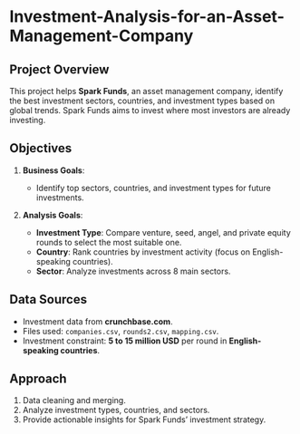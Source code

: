 # Investment-Analysis-for-an-Asset-Management-Company

## Project Overview

This project helps **Spark Funds**, an asset management company, identify the best investment sectors, countries, and investment types based on global trends. Spark Funds aims to invest where most investors are already investing.

## Objectives

1. **Business Goals**:
   - Identify top sectors, countries, and investment types for future investments.
   
2. **Analysis Goals**:
   - **Investment Type**: Compare venture, seed, angel, and private equity rounds to select the most suitable one.
   - **Country**: Rank countries by investment activity (focus on English-speaking countries).
   - **Sector**: Analyze investments across 8 main sectors.

## Data Sources

- Investment data from **crunchbase.com**.
- Files used: `companies.csv`, `rounds2.csv`, `mapping.csv`.
- Investment constraint: **5 to 15 million USD** per round in **English-speaking countries**.

## Approach

1. Data cleaning and merging.
2. Analyze investment types, countries, and sectors.
3. Provide actionable insights for Spark Funds’ investment strategy.


